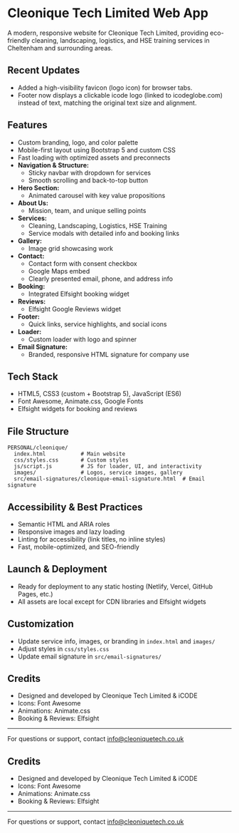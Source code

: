 # Cleonique Tech Limited Web App

A modern, responsive website for Cleonique Tech Limited, providing eco-friendly cleaning, landscaping, logistics, and HSE training services in Cheltenham and surrounding areas.

## Recent Updates

- Added a high-visibility favicon (logo icon) for browser tabs.
- Footer now displays a clickable icode logo (linked to icodeglobe.com) instead of text, matching the original text size and alignment.

## Features

  - Custom branding, logo, and color palette
  - Mobile-first layout using Bootstrap 5 and custom CSS
  - Fast loading with optimized assets and preconnects
- **Navigation & Structure:**
  - Sticky navbar with dropdown for services
  - Smooth scrolling and back-to-top button
- **Hero Section:**
  - Animated carousel with key value propositions
- **About Us:**
  - Mission, team, and unique selling points
- **Services:**
  - Cleaning, Landscaping, Logistics, HSE Training
  - Service modals with detailed info and booking links
- **Gallery:**
  - Image grid showcasing work
- **Contact:**
  - Contact form with consent checkbox
  - Google Maps embed
  - Clearly presented email, phone, and address info
- **Booking:**
  - Integrated Elfsight booking widget
- **Reviews:**
  - Elfsight Google Reviews widget
- **Footer:**
  - Quick links, service highlights, and social icons
- **Loader:**
  - Custom loader with logo and spinner
- **Email Signature:**
  - Branded, responsive HTML signature for company use

## Tech Stack

- HTML5, CSS3 (custom + Bootstrap 5), JavaScript (ES6)
- Font Awesome, Animate.css, Google Fonts
- Elfsight widgets for booking and reviews

## File Structure

```
PERSONAL/cleonique/
  index.html           # Main website
  css/styles.css       # Custom styles
  js/script.js         # JS for loader, UI, and interactivity
  images/              # Logos, service images, gallery
  src/email-signatures/cleonique-email-signature.html  # Email signature
```

## Accessibility & Best Practices

- Semantic HTML and ARIA roles
- Responsive images and lazy loading
- Linting for accessibility (link titles, no inline styles)
- Fast, mobile-optimized, and SEO-friendly

## Launch & Deployment

- Ready for deployment to any static hosting (Netlify, Vercel, GitHub Pages, etc.)
- All assets are local except for CDN libraries and Elfsight widgets

## Customization

- Update service info, images, or branding in `index.html` and `images/`
- Adjust styles in `css/styles.css`
- Update email signature in `src/email-signatures/`

## Credits

- Designed and developed by Cleonique Tech Limited & iCODE
- Icons: Font Awesome
- Animations: Animate.css
- Booking & Reviews: Elfsight

---

For questions or support, contact info@cleoniquetech.co.uk

## Credits

- Designed and developed by Cleonique Tech Limited & iCODE
- Icons: Font Awesome
- Animations: Animate.css
- Booking & Reviews: Elfsight

---

For questions or support, contact info@cleoniquetech.co.uk
